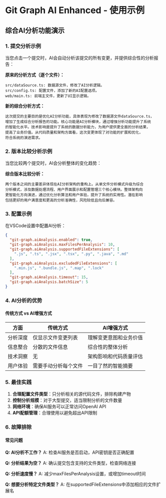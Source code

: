 # Git Graph AI Enhanced - 使用示例

## 综合AI分析功能演示

### 1. 提交分析示例

当您点击一个提交时，AI会自动分析该提交的所有变更，并提供综合性的分析报告：

**原来的分析方式（逐个文件）：**
```
src/dataSource.ts: 数据源文件，修改了AI分析逻辑。
src/config.ts: 配置文件，添加了新的AI配置选项。
web/main.ts: 前端主文件，更新了UI显示逻辑。
```

**新的综合分析方式：**
```
这次提交的主要目的是优化AI分析功能，具体表现为修改了数据源文件dataSource.ts，
增加了生成综合分析报告的功能。核心功能是AI分析模块，通过增强分析功能提升了系统
的智能化水平。技术影响是提升了系统的数据分析能力，为用户提供更全面的分析结果，
提高了业务价值。从代码质量和架构方面看，这次变更体现了对功能的扩展和优化，
符合系统的演进需求。
```

### 2. 版本比较分析示例

当您比较两个提交时，AI会分析整体的变化趋势：

**综合版本比较分析：**
```
两个版本之间的主要差异体现在AI分析架构的重构上。从单文件分析模式升级为综合
分析模式，涉及数据处理流程、用户界面展示和配置管理三个核心模块。整体架构向
更智能化方向演进，通过优化分析算法和用户体验，提升了系统的实用性。潜在影响
包括更好的用户满意度和更高的分析准确性，风险较低且向后兼容。
```

### 3. 配置示例

在VSCode设置中配置AI分析：

```json
{
  "git-graph.aiAnalysis.enabled": true,
  "git-graph.aiAnalysis.maxFilesPerAnalysis": 10,
  "git-graph.aiAnalysis.supportedFileExtensions": [
    ".js", ".ts", ".jsx", ".tsx", ".py", ".java", ".md"
  ],
  "git-graph.aiAnalysis.excludedFileExtensions": [
    ".min.js", ".bundle.js", ".map", ".lock"
  ],
  "git-graph.aiAnalysis.timeout": 15,
  "git-graph.aiAnalysis.batchSize": 5
}
```

### 4. AI分析的优势

#### 传统方式 vs AI增强方式

| 方面 | 传统方式 | AI增强方式 |
|------|----------|------------|
| 分析深度 | 仅显示文件变更列表 | 理解变更意图和业务价值 |
| 信息整合 | 分散的文件信息 | 综合性的整体分析 |
| 技术洞察 | 无 | 架构影响和代码质量评估 |
| 用户体验 | 需要手动分析每个文件 | 一目了然的智能摘要 |

### 5. 最佳实践

1. **合理配置文件类型**：只分析相关的源代码文件，排除构建产物
2. **控制分析规模**：对于大型提交，适当限制分析的文件数量
3. **网络环境**：确保AI服务可以正常访问OpenAI API
4. **API配额管理**：合理使用以避免超出API限制

### 6. 故障排除

#### 常见问题

**Q: AI分析不工作？**
A: 检查AI服务是否启动，API密钥是否正确配置

**Q: 分析结果为空？**
A: 确认提交包含支持的文件类型，检查网络连接

**Q: 分析速度慢？**
A: 减少maxFilesPerAnalysis设置，或增加timeout时间

**Q: 想要分析特定文件类型？**
A: 在supportedFileExtensions中添加相应的文件扩展名 